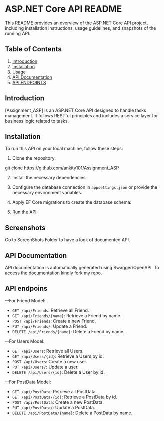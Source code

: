 # ASP.NET Core API README

This README provides an overview of the ASP.NET Core API project, including installation instructions, usage guidelines, and snapshots of the running API.

## Table of Contents
1. [Introduction](#introduction)
2. [Installation](#installation)
3. [Usage](#usage)
4. [API Documentation](#api-documentation)
5. [API ENDPOINTS](#api-endpoins)

## Introduction

[Assignment_ASP] is an ASP.NET Core API designed to handle tasks management. It follows RESTful principles and includes a service layer for business logic related to tasks.

## Installation

To run this API on your local machine, follow these steps:

1. Clone the repository:

git clone https://github.com/ankity101/Assignment_ASP


2. Install the necessary dependencies:


3. Configure the database connection in `appsettings.json` or provide the necessary environment variables.

4. Apply EF Core migrations to create the database schema:


5. Run the API:

## Screenshots

Go to ScreenShots Folder to have a look of documented API.

## API Documentation

API documentation is automatically generated using Swagger/OpenAPI. To access the documentation
kindly fork my repo.

## API endpoins
--For Friend Model:
- `GET /api/Friends`: Retrieve all Friend.
- `GET /api/Friends/{name}`: Retrieve a Friend by name.
- `POST /api/Friends`: Create a new Friend.
- `PUT /api/Friends/`: Update a Friend.
- `DELETE /api/Friends/{name}`: Delete a Friend by name.

--For Users Model:
- `GET /api/Users`: Retrieve all Users.
- `GET /api/Users/{id}`: Retrieve a Users by id.
- `POST /api/Users`: Create a new user.
- `PUT /api/Users/`: Update a user.
- `DELETE /api/Users/{id}`: Delete a User by id.

--For PostData Model:
- `GET /api/PostData`: Retrieve all PostData.
- `GET /api/PostData/{id}`: Retrieve a PostData by id.
- `POST /api/PostData`: Create a new PostData.
- `PUT /api/PostData/`: Update a PostData.
- `DELETE /api/PostData/{name}`: Delete a PostData by name.



